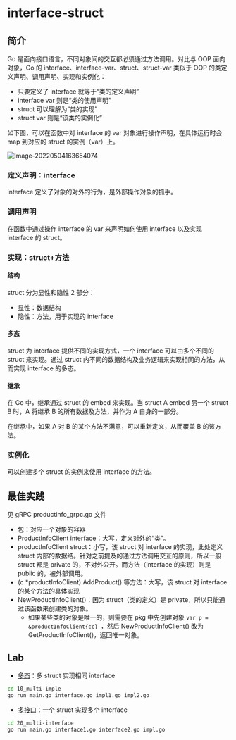 # interface-struct

## 简介

Go 是面向接口语言，不同对象间的交互都必须通过方法调用。对比与 OOP 面向对象，Go 的 interface、interface-var、struct、struct-var 类似于 OOP 的类定义声明、调用声明、实现和实例化：

- 只要定义了 interface 就等于“类的定义声明”
- interface var 则是“类的使用声明”
- struct 可以理解为“类的实现”
- struct var 则是“该类的实例化”

如下图，可以在函数中对 interface 的 var 对象进行操作声明，在具体运行时会 map 到对应的 struct 的实例（var）上。

![image-20220504163654074](figures/image-20220504163654074.png)



### 定义声明：interface

interface 定义了对象的对外的行为，是外部操作对象的抓手。



### 调用声明

在函数中通过操作 interface 的 var 来声明如何使用 interface 以及实现 interface 的 struct。



### 实现：struct+方法

#### 结构

struct 分为显性和隐性 2 部分：

- 显性：数据结构
- 隐性：方法，用于实现的 interface

#### 多态

struct 为 interface 提供不同的实现方式，一个 interface 可以由多个不同的 struct 来实现。通过 struct 内不同的数据结构及业务逻辑来实现相同的方法，从而实现 interface 的多态。

#### 继承

在 Go 中，继承通过 struct 的 embed 来实现。当 struct A embed 另一个 struct B 时，A 将继承 B 的所有数据及方法，并作为 A 自身的一部分。

在继承中，如果 A 对 B 的某个方法不满意，可以重新定义，从而覆盖 B 的该方法。



### 实例化

可以创建多个 struct 的实例来使用 interface 的方法。



## 最佳实践

见 gRPC productinfo_grpc.go 文件

- 包：对应一个对象的容器
- ProductInfoClient interface：大写，定义对外的“类”。
- productInfoClient struct：小写，该 struct 对 interface 的实现，此处定义 struct 内部的数据结。针对之前提及的通过方法调用交互的原则，所以一般 struct 都是 private 的，不对外公开。而方法（interface 的实现）则是 public 的，被外部调用。
- (c *productInfoClient) AddProduct() 等方法：大写，该 struct 对 interface 的某个方法的具体实现
- NewProductInfoClient()：因为 struct（类的定义）是 private，所以只能通过该函数来创建类的对象。
  - 如果某些类的对象是唯一的，则需要在 pkg 中先创建对象 `var p = &productInfoClient{cc} `，然后 NewProductInfoClient() 改为 GetProductInfoClient()，返回唯一对象。



## Lab

- [多态](10_multi-impl/main.go)：多 struct 实现相同 interface

```bash
cd 10_multi-imple
go run main.go interface.go impl1.go impl2.go
```

- [多接口](20_multi-interface/main.go)：一个 struct 实现多个 interface

```bash
cd 20_multi-interface
go run main.go interface1.go interface2.go impl.go
```
